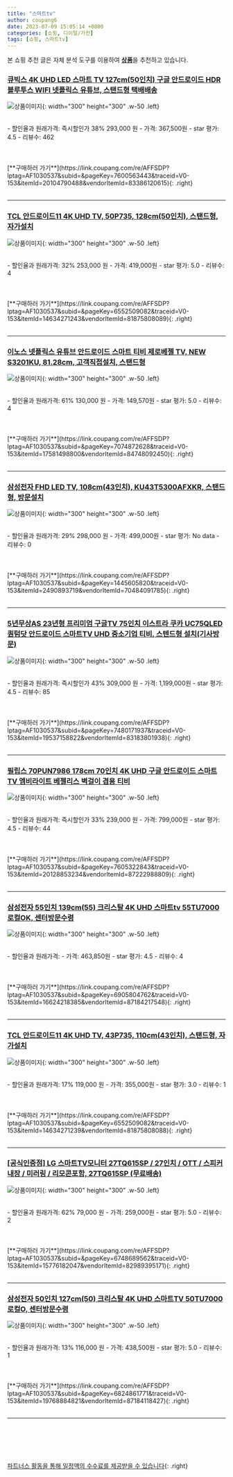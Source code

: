 ```yaml
---
title: "스마트tv"
author: coupang6
date: 2023-07-09 15:05:14 +0800
categories: [쇼핑, 디이털/가전]
tags: [쇼핑, 스마트tv]
---
```


본 쇼핑 추천 글은 자체 분석 도구를 이용하여 [**상품**](https://link.coupang.com/a/bao1ui)을 추천하고 있습니다.

### [큐빅스 4K UHD LED 스마트 TV 127cm(50인치) 구글 안드로이드 HDR 블루투스 WIFI 넷플릭스 유튜브, 스탠드형 택배배송](https://link.coupang.com/re/AFFSDP?lptag=AF1030537&subid=&pageKey=7600563443&traceid=V0-153&itemId=20104790488&vendorItemId=83386120615)

![상품이미지](https://thumbnail6.coupangcdn.com/thumbnails/remote/230x230ex/image/vendor_inventory/9448/db2edd96ad4f4005621472389baafc581c425ad5058228c7c239641f33b8.jpg){: width="300" height="300" .w-50 .left}


<br>
- 할인율과 원래가격: 즉시할인가 38%  293,000   원
- 가격: 367,500원
- star 평가: 4.5
- 리뷰수: 462
<br>
<br>
<br>
<br>
[**구매하러 가기**](https://link.coupang.com/re/AFFSDP?lptag=AF1030537&subid=&pageKey=7600563443&traceid=V0-153&itemId=20104790488&vendorItemId=83386120615){: .right}
<br>
<br>

---

### [TCL 안드로이드11 4K UHD TV, 50P735, 128cm(50인치), 스탠드형, 자가설치](https://link.coupang.com/re/AFFSDP?lptag=AF1030537&subid=&pageKey=6552509082&traceid=V0-153&itemId=14634271243&vendorItemId=81875808089)

![상품이미지](https://thumbnail8.coupangcdn.com/thumbnails/remote/230x230ex/image/retail/images/1965633124907103-113e4531-b9b8-431b-9d05-931bc00a53b6.jpg){: width="300" height="300" .w-50 .left}


<br>
- 할인율과 원래가격: 32%  253,000   원
- 가격: 419,000원
- star 평가: 5.0
- 리뷰수: 4
<br>
<br>
<br>
<br>
[**구매하러 가기**](https://link.coupang.com/re/AFFSDP?lptag=AF1030537&subid=&pageKey=6552509082&traceid=V0-153&itemId=14634271243&vendorItemId=81875808089){: .right}
<br>
<br>

---

### [이노스 넷플릭스 유튜브 안드로이드 스마트 티비 제로베젤 TV, NEW S3201KU, 81.28cm, 고객직접설치, 스탠드형](https://link.coupang.com/re/AFFSDP?lptag=AF1030537&subid=&pageKey=7074872628&traceid=V0-153&itemId=17581498800&vendorItemId=84748092450)

![상품이미지](https://thumbnail10.coupangcdn.com/thumbnails/remote/230x230ex/image/retail/images/2023/01/18/12/5/a7de5ab5-176b-49a2-9450-5b847904b4a4.jpg){: width="300" height="300" .w-50 .left}


<br>
- 할인율과 원래가격: 61%  130,000   원
- 가격: 149,570원
- star 평가: 5.0
- 리뷰수: 4
<br>
<br>
<br>
<br>
[**구매하러 가기**](https://link.coupang.com/re/AFFSDP?lptag=AF1030537&subid=&pageKey=7074872628&traceid=V0-153&itemId=17581498800&vendorItemId=84748092450){: .right}
<br>
<br>

---

### [삼성전자 FHD LED TV, 108cm(43인치), KU43T5300AFXKR, 스탠드형, 방문설치](https://link.coupang.com/re/AFFSDP?lptag=AF1030537&subid=&pageKey=1445605820&traceid=V0-153&itemId=2490893719&vendorItemId=70484091785)

![상품이미지](https://thumbnail8.coupangcdn.com/thumbnails/remote/230x230ex/image/retail/images/527147262785945-fe7f6182-54d1-4458-af44-c83c20a0be9f.jpg){: width="300" height="300" .w-50 .left}


<br>
- 할인율과 원래가격: 29%  298,000   원
- 가격: 499,000원
- star 평가: No data
- 리뷰수: 0
<br>
<br>
<br>
<br>
[**구매하러 가기**](https://link.coupang.com/re/AFFSDP?lptag=AF1030537&subid=&pageKey=1445605820&traceid=V0-153&itemId=2490893719&vendorItemId=70484091785){: .right}
<br>
<br>

---

### [5년무상AS 23년형 프리미엄 구글TV 75인치 이스트라 쿠카 UC75QLED 퀀텀닷 안드로이드 스마트TV UHD 중소기업 티비, 스텐드형 설치(기사방문)](https://link.coupang.com/re/AFFSDP?lptag=AF1030537&subid=&pageKey=7480171937&traceid=V0-153&itemId=19537158822&vendorItemId=83183801938)

![상품이미지](https://thumbnail9.coupangcdn.com/thumbnails/remote/230x230ex/image/vendor_inventory/32f6/3d2e0b1db2c4226131e3600bf42863ce979d06039753088142eae3a33b7a.jpg){: width="300" height="300" .w-50 .left}


<br>
- 할인율과 원래가격: 즉시할인가 43%  309,000   원
- 가격: 1,199,000원
- star 평가: 4.5
- 리뷰수: 85
<br>
<br>
<br>
<br>
[**구매하러 가기**](https://link.coupang.com/re/AFFSDP?lptag=AF1030537&subid=&pageKey=7480171937&traceid=V0-153&itemId=19537158822&vendorItemId=83183801938){: .right}
<br>
<br>

---

### [필립스 70PUN7986 178cm 70인치 4K UHD 구글 안드로이드 스마트 TV 엠비라이트 베젤리스 벽걸이 겸용 티비](https://link.coupang.com/re/AFFSDP?lptag=AF1030537&subid=&pageKey=7605322843&traceid=V0-153&itemId=20128853234&vendorItemId=87222988809)

![상품이미지](https://thumbnail6.coupangcdn.com/thumbnails/remote/230x230ex/image/vendor_inventory/9645/4f9eb4b4b00bcff3426b0b6a78c2d4b121b7fa82dbfe00a221379c317e61.jpg){: width="300" height="300" .w-50 .left}


<br>
- 할인율과 원래가격: 즉시할인가 33%  239,000   원
- 가격: 799,000원
- star 평가: 4.5
- 리뷰수: 44
<br>
<br>
<br>
<br>
[**구매하러 가기**](https://link.coupang.com/re/AFFSDP?lptag=AF1030537&subid=&pageKey=7605322843&traceid=V0-153&itemId=20128853234&vendorItemId=87222988809){: .right}
<br>
<br>

---

### [삼성전자 55인치 139cm(55) 크리스탈 4K UHD 스마트tv 55TU7000 로컬OK, 센터방문수령](https://link.coupang.com/re/AFFSDP?lptag=AF1030537&subid=&pageKey=6905804762&traceid=V0-153&itemId=16624218385&vendorItemId=87184217548)

![상품이미지](https://thumbnail10.coupangcdn.com/thumbnails/remote/230x230ex/image/vendor_inventory/33eb/df43a840d7494a5ed82d1b89782ac572e8135d5361227848fdc5bed775a5.jpg){: width="300" height="300" .w-50 .left}


<br>
- 할인율과 원래가격: 
- 가격: 463,850원
- star 평가: 4.5
- 리뷰수: 4
<br>
<br>
<br>
<br>
[**구매하러 가기**](https://link.coupang.com/re/AFFSDP?lptag=AF1030537&subid=&pageKey=6905804762&traceid=V0-153&itemId=16624218385&vendorItemId=87184217548){: .right}
<br>
<br>

---

### [TCL 안드로이드11 4K UHD TV, 43P735, 110cm(43인치), 스탠드형, 자가설치](https://link.coupang.com/re/AFFSDP?lptag=AF1030537&subid=&pageKey=6552509082&traceid=V0-153&itemId=14634271239&vendorItemId=81875808088)

![상품이미지](https://thumbnail7.coupangcdn.com/thumbnails/remote/230x230ex/image/retail/images/1314969719935901-5a2480b7-2827-4570-9d53-4cc609f902a6.jpg){: width="300" height="300" .w-50 .left}


<br>
- 할인율과 원래가격: 17%  119,000   원
- 가격: 355,000원
- star 평가: 3.0
- 리뷰수: 1
<br>
<br>
<br>
<br>
[**구매하러 가기**](https://link.coupang.com/re/AFFSDP?lptag=AF1030537&subid=&pageKey=6552509082&traceid=V0-153&itemId=14634271239&vendorItemId=81875808088){: .right}
<br>
<br>

---

### [[공식인증점] LG 스마트TV모니터 27TQ615SP / 27인치 / OTT / 스피커내장 / 미러링 / 리모콘포함, 27TQ615SP (무료배송)](https://link.coupang.com/re/AFFSDP?lptag=AF1030537&subid=&pageKey=6748689562&traceid=V0-153&itemId=15776182047&vendorItemId=82989395171)

![상품이미지](https://thumbnail7.coupangcdn.com/thumbnails/remote/230x230ex/image/vendor_inventory/4ffa/9bb581f1e2c9697ee2a9900d61538ad84ba7dbac6d475958040661038f6b.jpg){: width="300" height="300" .w-50 .left}


<br>
- 할인율과 원래가격: 62%  79,000   원
- 가격: 259,000원
- star 평가: 5.0
- 리뷰수: 2
<br>
<br>
<br>
<br>
[**구매하러 가기**](https://link.coupang.com/re/AFFSDP?lptag=AF1030537&subid=&pageKey=6748689562&traceid=V0-153&itemId=15776182047&vendorItemId=82989395171){: .right}
<br>
<br>

---

### [삼성전자 50인치 127cm(50) 크리스탈 4K UHD 스마트TV 50TU7000 로컬O, 센터방문수령](https://link.coupang.com/re/AFFSDP?lptag=AF1030537&subid=&pageKey=6824861771&traceid=V0-153&itemId=19768884821&vendorItemId=87184118427)

![상품이미지](https://thumbnail9.coupangcdn.com/thumbnails/remote/230x230ex/image/vendor_inventory/add4/02876ac10fc8c596380f746b4f743ef86ff0d87a0ce219700567b746bf2e.jpg){: width="300" height="300" .w-50 .left}


<br>
- 할인율과 원래가격: 13%  116,000   원
- 가격: 438,500원
- star 평가: 5.0
- 리뷰수: 1
<br>
<br>
<br>
<br>
[**구매하러 가기**](https://link.coupang.com/re/AFFSDP?lptag=AF1030537&subid=&pageKey=6824861771&traceid=V0-153&itemId=19768884821&vendorItemId=87184118427){: .right}
<br>
<br>

---
<br><br><br><br><br> [파트너스 활동을 통해 일정액의 수수료를 제공받을 수 있습니다](https://link.coupang.com/a/bao1ui){: .right}